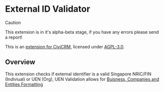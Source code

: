 # External ID Validator
> [!CAUTION]
> This extension is in it's alpha-beta stage, if you have any errors please send a report!

This is an [extension for CiviCRM](https://docs.civicrm.org/sysadmin/en/latest/customize/extensions/), licensed under [AGPL-3.0](LICENSE.txt).

## Overview

This extension checks if external identifier is a valid Singapore NRIC/FIN (Indiviual) or UEN (Org), UEN Validation allows for [Buisness, Companies and Entities Formatting](https://www.uen.gov.sg/ueninternet/faces/pages/admin/aboutUEN.jspx)

